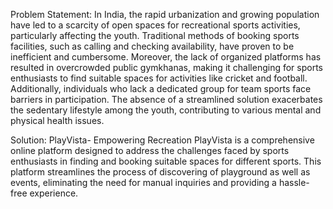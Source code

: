 Problem Statement:
In India, the rapid urbanization and growing population have led to a scarcity of open
spaces for recreational sports activities, particularly affecting the youth. Traditional
methods of booking sports facilities, such as calling and checking availability, have
proven to be inefficient and cumbersome. Moreover, the lack of organized platforms has
resulted in overcrowded public gymkhanas, making it challenging for sports enthusiasts
to find suitable spaces for activities like cricket and football. Additionally, individuals
who lack a dedicated group for team sports face barriers in participation. The absence of
a streamlined solution exacerbates the sedentary lifestyle among the youth, contributing
to various mental and physical health issues.


Solution: PlayVista- Empowering Recreation
PlayVista is a comprehensive online platform designed to address the challenges faced by
sports enthusiasts in finding and booking suitable spaces for different sports. This
platform streamlines the process of discovering of playground as well as events,
eliminating the need for manual inquiries and providing a hassle-free experience.

